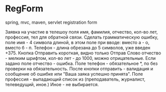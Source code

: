 # RegForm
spring, mvc, maven, servlet registration form

Заявка на участие в телешоу
поля имя, фамилия, отчество, кол-во лет, профессия, тел для обратной связи.
Сделать грамматическую ошибку, поле имя - 4 символа длиной, в этом поле при вводе: вместо а - о, вместо б - п.
Телефон - длина обрезана до 5 символов, уже введен +375.
Кнопка Отправить короткая, видно только Отправ
Слово отчество - мелким шрифтом, кол-во лет - до 1000, можно отрицательные.
Если задано поле отчество - ошибка.
Поле телефон - обязательное *, по без проверки на обязательность.
После кнопки отправить - валидация и сообщение об ошибке или "Ваша заяка успешно принята".
Поле профессия - выпадающий список из (преподаватель, журналист, телеведущий, иное.) Иное - не выбирается.
